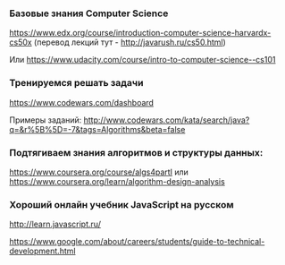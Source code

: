 ### Базовые знания Computer Science
https://www.edx.org/course/introduction-computer-science-harvardx-cs50x (перевод лекций тут - http://javarush.ru/cs50.html) 

Или
https://www.udacity.com/course/intro-to-computer-science--cs101

### Тренируемся решать задачи
https://www.codewars.com/dashboard

Примеры заданий:
http://www.codewars.com/kata/search/java?q=&r%5B%5D=-7&tags=Algorithms&beta=false

### Подтягиваем знания алгоритмов и структуры данных:
https://www.coursera.org/course/algs4partI
или
https://www.coursera.org/learn/algorithm-design-analysis

### Хороший онлайн учебник JavaScript на русском
http://learn.javascript.ru/

https://www.google.com/about/careers/students/guide-to-technical-development.html

